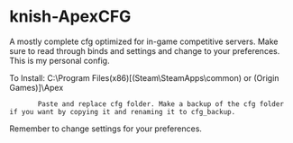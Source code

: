 # knish-ApexCFG
A mostly complete cfg optimized for in-game competitive servers. Make sure to read through binds and settings and change to your preferences. This is my personal config. 

To Install:
C:\Program Files(x86)\[(Steam\SteamApps\common\) or (Origin Games)]\Apex

           Paste and replace cfg folder. Make a backup of the cfg folder if you want by copying it and renaming it to cfg_backup.
           
 Remember to change settings for your preferences. 
